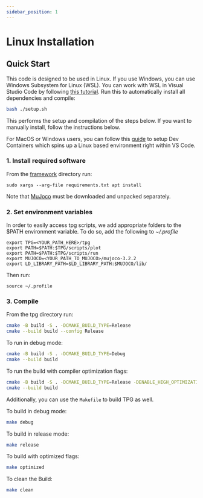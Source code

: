 ```yaml
---
sidebar_position: 1
---
```


# Linux Installation

## Quick Start

This code is designed to be used in Linux. If you use Windows, you can use Windows Subsystem for Linux (WSL). You can work with WSL in Visual Studio Code by following [this tutorial](https://code.visualstudio.com/docs/remote/wsl-tutorial). Run this to automatically install all dependencies and compile:

```bash
bash ./setup.sh
```

This performs the setup and compilation of the steps below. If you want to manually install, follow the instructions below.

For MacOS or Windows users, you can follow this [guide](dev-container.md) to setup Dev Containers which spins up a Linux based environment right within VS Code.

### 1. Install required software

From the [framework](https://github.com/tangledprogramgraphs/framework) directory run:

```
sudo xargs --arg-file requirements.txt apt install
```

Note that [MuJoco](https://mujoco.org/) must be downloaded and unpacked separately.

### 2. Set environment variables

In order to easily access tpg scripts, we add appropriate folders to the $PATH environment variable.
To do so, add the following to _~/.profile_

```
export TPG=<YOUR_PATH_HERE>/tpg
export PATH=$PATH:$TPG/scripts/plot
export PATH=$PATH:$TPG/scripts/run
export MUJOCO=<YOUR_PATH_TO_MUJOCO>/mujoco-3.2.2
export LD_LIBRARY_PATH=$LD_LIBRARY_PATH:$MUJOCO/lib/
```

Then run:

```
source ~/.profile
```

### 3. Compile

From the tpg directory run:

```bash
cmake -B build -S . -DCMAKE_BUILD_TYPE=Release
cmake --build build --config Release
```

To run in debug mode:

```bash
cmake -B build -S . -DCMAKE_BUILD_TYPE=Debug
cmake --build build
```

To run the build with compiler optimization flags:

```bash
cmake -B build -S . -DCMAKE_BUILD_TYPE=Release -DENABLE_HIGH_OPTIMIZATION=ON
cmake --build build
```

Additionally, you can use the `Makefile` to build TPG as well.

To build in debug mode:

```bash
make debug
```

To build in release mode:

```bash
make release
```

To build with optimized flags:

```bash
make optimized
```

To clean the Build:

```bash
make clean
```
